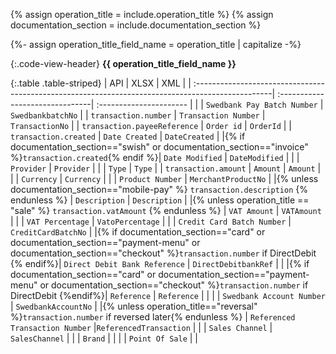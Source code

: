 {% assign operation_title = include.operation_title %}
{% assign documentation_section = include.documentation_section  %}

{%- assign operation_title_field_name = operation_title | capitalize -%}

{:.code-view-header}
**{{ operation_title_field_name }}**

{:.table .table-striped}
| API                                                                                               | XLSX                            | XML                     |
| :-------------------------------------------------------------------------------------------------| :-------------------------------| :---------------------- |
|                                                                                                   | `Swedbank Pay Batch Number`     | `SwedbankbatchNo`       |
| `transaction.number`                                                                              | `Transaction Number`            | `TransactionNo`         |
| `transaction.payeeReference`                                                                      | `Order id`                      | `OrderId`               |
| `transaction.created`                                                                             | `Date Created`                  | `DateCreated`           |
|{% if documentation_section=="swish" or documentation_section=="invoice" %}`transaction.created`{% endif %}| `Date Modified`          | `DateModified`         |
|                                                                                                   | `Provider`                      | `Provider`              |
|                                                                                                   | `Type`                          | `Type`                  |
| `transaction.amount`                                                                              | `Amount`                        | `Amount`                |
|                                                                                                   | `Currency`                      | `Currency`              |
|                                                                                                   | `Product Number`                | `MerchantProductNo`     |
|{% unless documentation_section=="mobile-pay" %} `transaction.description` {% endunless %}         | `Description`                   | `Description`           |
|{% unless operation_title == "sale" %} `transaction.vatAmount` {% endunless %}                     | `VAT Amount`                    | `VATAmount`             |
|                                                                                                   |  `VAT Percentage`               | `VatoPercentage`        |
|                                                                                                   | `Credit Card Batch Number`      | `CreditCardBatchNo`     |
|{% if documentation_section=="card" or documentation_section=="payment-menu" or documentation_section=="checkout" %}`transaction.number` if DirectDebit {% endif%}| `Direct Debit Bank Reference`   | `DirectDebitbankRef`    |                                                            |
|{% if documentation_section=="card" or documentation_section=="payment-menu" or documentation_section=="checkout" %}`transaction.number` if DirectDebit {%endif%}| `Reference`                     | `Reference`             |                                                             |
|                                                                                                   | `Swedbank Account Number`       | `SwedbankAccountNo`     |
|{% unless operation_title=="reversal" %}`transaction.number` if reversed later{% endunless %}      | `Referenced Transaction Number` |`ReferencedTransaction`  |
|                                                                                                   | `Sales Channel`                 | `SalesChannel`          |
|                                                                                                   | `Brand`                         |                         |
|                                                                                                   | `Point Of Sale`                 |                         |
